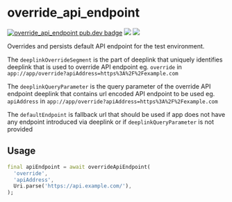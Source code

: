 # override_api_endpoint

[![override_api_endpoint pub.dev badge][pub-badge]][pub-badge-link]
[![][build-badge]][build-badge-link]
[![][codecov-badge]][codecov-badge-link]

Overrides and persists default API endpoint for the test environment.

The `deeplinkOverrideSegment` is the part of deeplink that uniquely
identifies deeplink that is used to override API endpoint
eg. `override` in `app://app/override?apiAddress=https%3A%2F%2Fexample.com`

The `deeplinkQueryParameter` is the query parameter of the override API
endpoint deeplink that contains url encoded API endpoint to be used
eg. `apiAddress` in `app://app/override?apiAddress=https%3A%2F%2Fexample.com`

The `defaultEndpoint` is fallback url that should be used if app does not
have any endpoint introduced via deeplink or if `deeplinkQueryParameter` is
not provided

## Usage

```dart
final apiEndpoint = await overrideApiEndpoint(
  'override',
  'apiAddress',
  Uri.parse('https://api.example.com/'),
);
```
[pub-badge]: https://img.shields.io/pub/v/override_api_endpoint
[pub-badge-link]: https://pub.dev/packages/override_api_endpoint
[build-badge]: https://img.shields.io/github/workflow/status/leancodepl/flutter_corelibrary/override_api_endpoint%20test
[build-badge-link]: https://github.com/leancodepl/flutter_corelibrary/actions?query=workflow%3A%22override_api_endpoint+test%22
[codecov-badge]: https://img.shields.io/codecov/c/gh/leancodepl/flutter_corelibrary?flag=override_api_endpoint
[codecov-badge-link]: https://codecov.io/gh/leancodepl/flutter_corelibrary
[override_api_endpoint_flutter]: https://pub.dev/packages/override_api_endpoint_flutter
